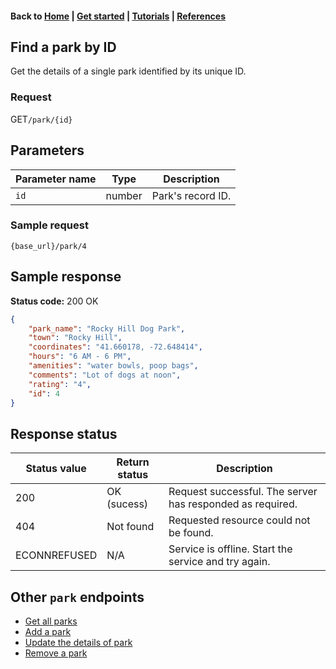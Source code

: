 <link rel="stylesheet" type="text/css" href="./assets/css/sophie-custom.css" />

#### Back to [Home](index.md) | [Get started](index.md#get-started) | [Tutorials](index.md#tutorials) | [References](index.md#reference)

## Find a park by ID

Get the details of a single park identified by its unique ID.

### Request

<span class="button" id="get">GET</span>`/park/{id}`


## Parameters

|Parameter name   |Type   |Description   |   
|---|---|---|
| `id`  |number  | Park's record ID.   |

### Sample request
```
{base_url}/park/4
``` 

## Sample response
**Status code:** <span class="status-2xx">200 OK</span>

```json
{
    "park_name": "Rocky Hill Dog Park",
    "town": "Rocky Hill",
    "coordinates": "41.660178, -72.648414",
    "hours": "6 AM - 6 PM",
    "amenities": "water bowls, poop bags",
    "comments": "Lot of dogs at noon",
    "rating": "4",
    "id": 4
}
```

## Response status

| Status value   | Return status  | Description   |    
|---|---|---|
| 200  | OK (sucess)  | Request successful. The server has responded as required.  |  
| 404| Not found| Requested resource could not be found.|
| ECONNREFUSED| N/A| Service is offline. Start the service and try again.| 

## Other `park` endpoints
* [Get all parks](park-get-all-parks.md)
* [Add a park](park-add-new-park.md)
* [Update the details of park](park-update-park.md)
* [Remove a park](park-delete-park.md)